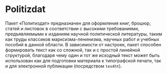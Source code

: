 Politizdat
==========

Пакет «Политиздат» предназначен для оформления книг, брошюр,
статей и листовок в соответствии с высокими требованиями,
предъявляемыми к изданиям научной политической литературы, таким
как труды классиков марксизма-ленинизма, научных работ и учебных
пособий в данной области. В зависимости от настроек, пакет способен
формировать текст как со сложной, так и с простой линейной
структурой, благодаря чему один и тот же исходный текст может быть
использован как для подготовки материала к типографской печати, так
и для электронной публикации (посредством `tex4ht`).
